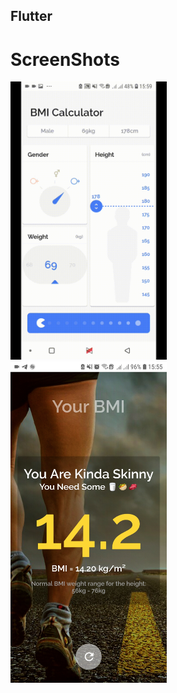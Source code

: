 ## Flutter

# ScreenShots
<img src="2019_05_07_15_59_01_001.gif" width="250" /> &nbsp;&nbsp;
<img src="Screenshot_20190506-155505.jpg" width="250" /> &nbsp;&nbsp;
